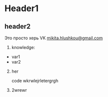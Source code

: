 # Header1 
## header2
Это просто херь
VK [mikita.hlushkou@gmail.com](mailto:mikita.hlushkou@gmail.com)
1. knowledge: 
* var1
* var2
2. her

    code wkrwlejrletergrgh
    
3. 2wrewr
